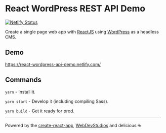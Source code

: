 # React WordPress REST API Demo

[![Netlify Status](https://api.netlify.com/api/v1/badges/be9fb77e-a2a6-4ef0-b3ac-fd0ae72914af/deploy-status)](https://app.netlify.com/sites/react-wordpress-api-demo/deploys)

Create a single page web app with [ReactJS](https://reactjs.org/) using [WordPress](https://developer.wordpress.org/rest-api/) as a headless CMS.

## Demo

https://react-wordpress-api-demo.netlify.com/

## Commands

`yarn` - Install it.

`yarn start` - Develop it (including compiling Sass).

`yarn build` - Get it ready for prod.

---

Powered by the [create-react-app](https://github.com/facebook/create-react-app), [WebDevStudios](https://webdevstudios.com) and delicious ☕️
